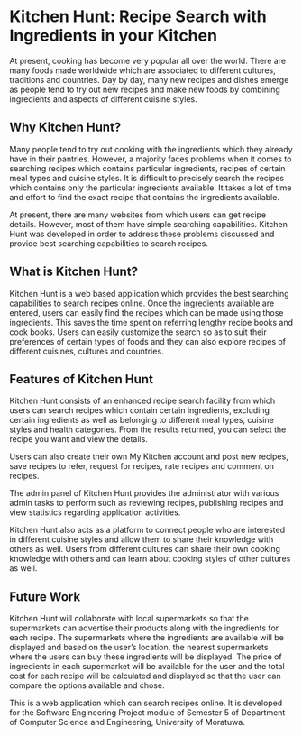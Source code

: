 # Kitchen Hunt: Recipe Search with Ingredients in your Kitchen

At present, cooking has become very popular all over the world. There are many foods made worldwide which are associated to different cultures, traditions and countries. Day by day, many new recipes and dishes emerge as people tend to try out new recipes and make new foods by combining ingredients and aspects of different cuisine styles.

## Why Kitchen Hunt?

Many people tend to try out cooking with the ingredients which they already have in their pantries. However, a majority faces problems when it comes to searching recipes which contains particular ingredients, recipes of certain meal types and cuisine styles. It is difficult to precisely search the recipes which contains only the particular ingredients available. It takes a lot of time and effort to find the exact recipe that contains the ingredients available.

At present, there are many websites from which users can get recipe details. However, most of them have simple searching capabilities. Kitchen Hunt was developed in order to address these problems discussed and provide best searching capabilities to search recipes.

## What is Kitchen Hunt?

Kitchen Hunt is a web based application which provides the best searching capabilities to search recipes online. Once the ingredients available are entered, users can easily find the recipes which can be made using those ingredients. This saves the time spent on referring lengthy recipe books and cook books. Users can easily customize the search so as to suit their preferences of certain types of foods and they can also explore recipes of different cuisines, cultures and countries.

## Features of Kitchen Hunt

Kitchen Hunt consists of an enhanced recipe search facility from which users can search recipes which contain certain ingredients, excluding certain ingredients as well as belonging to different meal types, cuisine styles and health categories. From the results returned, you can select the recipe you want and view the details.

Users can also create their own My Kitchen account and post new recipes, save recipes to refer, request for recipes, rate recipes and comment on recipes.

The admin panel of Kitchen Hunt provides the administrator with various admin tasks to perform such as reviewing recipes, publishing recipes and view statistics regarding application activities.

Kitchen Hunt also acts as a platform to connect people who are interested in different cuisine styles and allow them to share their knowledge with others as well. Users from different cultures can share their own cooking knowledge with others and can learn about cooking styles of other cultures as well.

## Future Work

Kitchen Hunt will collaborate with local supermarkets so that the supermarkets can advertise their products along with the ingredients for each recipe. The supermarkets where the ingredients are available will be displayed and based on the user’s location, the nearest supermarkets where the users can buy these ingredients will be displayed. The price of ingredients in each supermarket will be available for the user and the total cost for each recipe will be calculated and displayed so that the user can compare the options available and chose.


This is a web application which can search recipes online. It is developed for the Software Engineering Project module of Semester 5 of Department of Computer Science and Engineering, University of Moratuwa.

